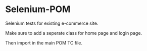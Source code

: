 # Selenium-POM
Selenium tests for existing e-commerce site.

Make sure to add a seperate class for home page and login page. 

Then import in the main POM TC file. 